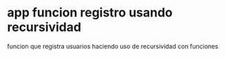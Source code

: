 # app funcion registro usando recursividad
 funcion que registra usuarios haciendo uso de recursividad con funciones
